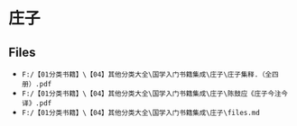 # 庄子

## Files

- `F:/【01分类书籍】\【04】其他分类大全\国学入门书籍集成\庄子\庄子集释.（全四册）.pdf`
- `F:/【01分类书籍】\【04】其他分类大全\国学入门书籍集成\庄子\陈鼓应《庄子今注今译》.pdf`
- `F:/【01分类书籍】\【04】其他分类大全\国学入门书籍集成\庄子\files.md`
